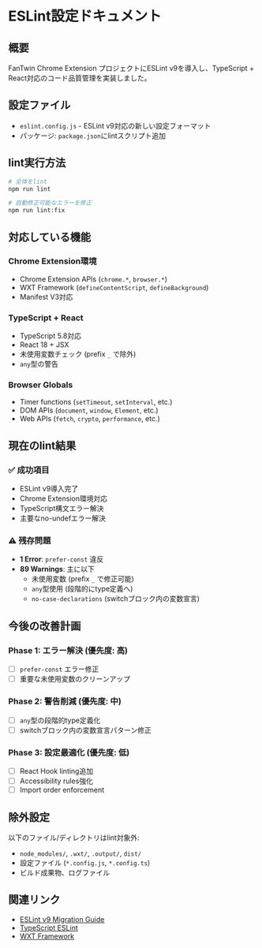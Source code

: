 # ESLint設定ドキュメント

## 概要
FanTwin Chrome Extension プロジェクトにESLint v9を導入し、TypeScript + React対応のコード品質管理を実装しました。

## 設定ファイル
- `eslint.config.js` - ESLint v9対応の新しい設定フォーマット
- パッケージ: `package.json`にlintスクリプト追加

## lint実行方法

```bash
# 全体をlint
npm run lint

# 自動修正可能なエラーを修正
npm run lint:fix
```

## 対応している機能

### Chrome Extension環境
- Chrome Extension APIs (`chrome.*`, `browser.*`)
- WXT Framework (`defineContentScript`, `defineBackground`)
- Manifest V3対応

### TypeScript + React
- TypeScript 5.8対応
- React 18 + JSX
- 未使用変数チェック (prefix `_` で除外)
- `any`型の警告

### Browser Globals
- Timer functions (`setTimeout`, `setInterval`, etc.)
- DOM APIs (`document`, `window`, `Element`, etc.)
- Web APIs (`fetch`, `crypto`, `performance`, etc.)

## 現在のlint結果

### ✅ 成功項目
- ESLint v9導入完了
- Chrome Extension環境対応
- TypeScript構文エラー解決
- 主要なno-undefエラー解決

### ⚠️ 残存問題
- **1 Error**: `prefer-const` 違反
- **89 Warnings**: 主に以下
  - 未使用変数 (prefix `_` で修正可能)
  - `any`型使用 (段階的にtype定義へ)
  - `no-case-declarations` (switchブロック内の変数宣言)

## 今後の改善計画

### Phase 1: エラー解決 (優先度: 高)
- [ ] `prefer-const` エラー修正
- [ ] 重要な未使用変数のクリーンアップ

### Phase 2: 警告削減 (優先度: 中)
- [ ] `any`型の段階的type定義化
- [ ] switchブロック内の変数宣言パターン修正

### Phase 3: 設定最適化 (優先度: 低)
- [ ] React Hook linting追加
- [ ] Accessibility rules強化
- [ ] Import order enforcement

## 除外設定
以下のファイル/ディレクトリはlint対象外:
- `node_modules/`, `.wxt/`, `.output/`, `dist/`
- 設定ファイル (`*.config.js`, `*.config.ts`)
- ビルド成果物、ログファイル

## 関連リンク
- [ESLint v9 Migration Guide](https://eslint.org/docs/latest/use/configure/migration-guide)
- [TypeScript ESLint](https://typescript-eslint.io/)
- [WXT Framework](https://wxt.dev/) 